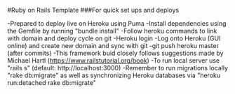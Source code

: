 #Ruby on Rails Template
###For quick set ups and deploys


-Prepared to deploy live on Heroku using Puma
-Install dependencies using the Gemfile by running "bundle install"
-Follow heroku commands to link with domain and deploy cycle on git
  -Heroku login
  -Log onto Heroku (GUI online) and create new domain and sync with git
  -git push heroku master (after commits)
-This framework buid closely follows suggestions made by Michael Hartl (https://www.railstutorial.org/book)
-To run local server use "rails s" (default: http://localhost:3000)
-Remember to run migrations locally "rake db:migrate" as well as synchronizing Heroku databases via "heroku run:detached rake db:migrate"





